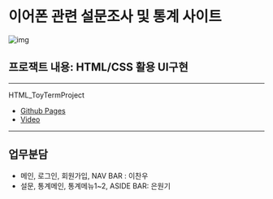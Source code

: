 # 이어폰 관련 설문조사 및 통계 사이트

![img](C:\Develops\html_ToyTermProject\html_ToyTermProject\docs\img\img.JPG)

## 프로잭트 내용: HTML/CSS 활용 UI구현

<hr>
HTML_ToyTermProject

- [Github Pages](https://keamy-eun.github.io/html_ToyTermProject/html/main.html)
- [Video](https://youtu.be/czO1pB3gt1c)

<hr>

## 업무분담

- 메인, 로그인, 회원가입, NAV BAR : 이찬우
- 설문, 통계메인, 통계메뉴1~2, ASIDE BAR: 은원기
